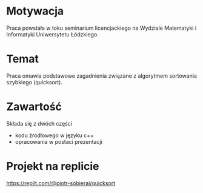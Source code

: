 # Motywacja
Praca powstała w toku seminarium licencjackiego na Wydziale Matematyki i Informatyki Uniwersytetu Łódzkiego. 

# Temat
Praca omawia podstawowe zagadnienia związane z algorytmem sortowania szybkiego (quicksort).

# Zawartość
Składa się z dwóch części
- kodu źródłowego w języku c++
- opracowania w postaci prezentacji

# Projekt na replicie
https://replit.com/@piotr-sobieraj/quicksort
